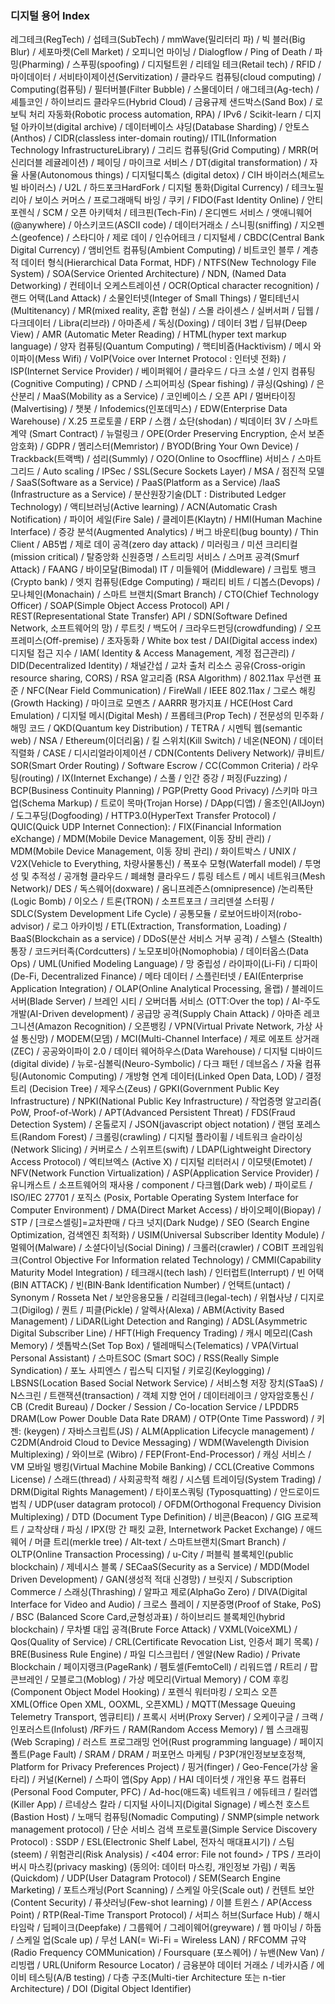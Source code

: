 ### 디지털 용어 Index



레그테크(RegTech) / 섭테크(SubTech) / mmWave(밀리터리 파) / 빅 블러(Big Blur) / 세포마켓(Cell Market) / 오피니언 마이닝 / Dialogflow / Ping of Death / 파밍(Pharming) / 스푸핑(spoofing) / 디지털트윈 / 리테일 테크(Retail tech) / RFID / 마이데이터 / 서비타이제이션(Servitization) / 클라우드 컴퓨팅(cloud computing) / Computing(컴퓨팅) / 필터버블(Filter Bubble) / 스몰데이터 / 애그테크(Ag-tech) / 셰틀코인 / 하이브리드 클라우드(Hybrid Cloud) / 금융규제 샌드박스(Sand Box) / 로보틱 처리 자동화(Robotic process automation, RPA) / IPv6 / Scikit-learn / 디지털 아카이브(digital archive) / 데이터베이스 샤딩(Database Sharding) / 안토스(Anthos) / CIDR(classless inter-domain routing)/ ITIL(Information Technology InfrastructureLibrary) / 그리드 컴퓨팅(Grid Computing) / MRR(머신리더블 레귤레이션) / 페이딩 / 마이크로 서비스 / DT(digital transformation) / 자율 사물(Autonomous things) / 디지털디톡스 (digital detox) / CIH 바이러스(체르노빌 바이러스) / U2L / 하드포크HardFork / 디지털 통화(Digital Currency) / 테크노필리아 / 보이스 커머스 / 프로그래매틱 바잉 / 쿠키 / FIDO(Fast Identity Online) / 안티포렌식 / SCM / 오픈 아키텍처 / 테크핀(Tech-Fin) / 온디멘드 서비스 / 앳애니웨어(@anywhere) / 아스키코드(ASCII code)  / 데이터거래소 / 스니핑(sniffing) / 지오펜스(geofence) / 스타디아 / 제로 데이 / 인슈어테크 / 디지털세 / CBDC(Central Bank Digital Currency) / 앰비언트 컴퓨팅(Ambient Computing)  / 비트코인 블루 / 계층적 데이터 형식(Hierarchical Data Format, HDF) / NTFS(New Technology File System) / SOA(Service Oriented Architecture) / NDN, (Named Data Detworking) / 컨테이너 오케스트레이션 / OCR(Optical character recognition) / 랜드 어택(Land Attack)  / 소물인터넷(Integer of Small Things)  / 멀티테넌시(Multitenancy)  / MR(mixed reality, 혼합 현실) / 스몰 라이센스 / 실버서퍼 / 딥웹 / 다크데이터 / Libra(리브라) / 아마존세 / 독싱(Doxing) / 데이터 3법 / 딥뷰(Deep View) / AMR (Automatic Meter Reading) / HTML(hyper text markup language) / 양자 컴퓨팅(Quantum Computing)  / 핵티비즘(Hacktivism) / 메시 와이파이(Mess Wifi) / VoIP(Voice over Internet Protocol : 인터넷 전화)  / ISP(Internet Service Provider) / 베이퍼웨어 / 클라우드 / 다크 소셜 / 인지 컴퓨팅(Cognitive Computing) / CPND / 스피어피싱 (Spear fishing) / 큐싱(Qshing) / 은산분리 / MaaS(Mobility as a Service) / 코인베이스 / 오픈 API / 멀버타이징(Malvertising) / 챗봇 / Infodemics(인포데믹스) / EDW(Enterprise Data Warehouse) / X.25 프로토콜 / ERP / 스캠 / 쇼단(shodan) / 빅데이터 3V / 스마트 계약 (Smart Contract) / 뉴럴링크 / OPE(Order Preserving Encryption, 순서 보존 암호화) / GDPR / 멤리스터(Memristor) / BYOD(Bring Your Own Device) / Trackback(트랙백) / 섬리(Summly) / O2O(Online to Osocffline) 서비스 / 스마트 그리드 / Auto scaling / IPSec / SSL(Secure Sockets Layer)  / MSA / 점진적 모델 / SaaS(Software as a Service)  / PaaS(Platform as a Service) /IaaS (Infrastructure as a Service) / 분산원장기술(DLT : Distributed Ledger Technology) / 액티브러닝(Active learning) / ACN(Automatic Crash Notification) / 파이어 세일(Fire Sale)  / 클레이튼(Klaytn) / HMI(Human Machine Interface)  / 증강 분석(Augmented Analytics) / 버그 바운티(bug bounty) / Thin Client / AB5법 / 제로 데이 공격(zero day attack) / 미러링크 / 미션 크리티컬(mission critical)  / 탈중앙화 신원증명 / 스트리밍 서비스 / 스머프 공격(Smurf Attack)  / FAANG / 바이모달(Bimodal) IT / 미들웨어 (Middleware) / 크립토 뱅크(Crypto bank) / 엣지 컴퓨팅(Edge Computing)  / 패리티 비트 / 디봅스(Devops) / 모나체인(Monachain) / 스마트 브랜치(Smart Branch) / CTO(Chief Technology Officer) / SOAP(Simple Object Access Protocol) API  / REST(Representational State Transfer) API / SDN(Software Defined Network, 소프트웨어의 망) / 루트킷 / 백도어 / 크라우드펀딩(crowdfunding) / 오프 프레미스(Off-premise)  / 초자동화  / White box test / DAI(Digital access index) 디지털 접근 지수 / IAM( Identity & Access Management, 계정 접근관리) / DID(Decentralized Identity) / 채널간섭 / 교차 출처 리소스 공유(Cross-origin resource sharing, CORS) / RSA 알고리즘 (RSA Algorithm) / 802.11ax 무선랜 표준 / NFC(Near Field Communication)  / FireWall / IEEE 802.11ax / 그로스 해킹(Growth Hacking) / 마이크로 모멘츠 / AARRR 평가지표 / HCE(Host Card Emulation) / 디지털 메시(Digital Mesh) / 프롭테크(Prop Tech)  / 전문성의 민주화 / 해밍 코드 / QKD(Quantum key Distribution) / TETRA / 시멘틱 웹(semantic web) / NSA / Ethereum(이더리움) / 킬 스위치(Kill Switch) / 네온(NEON) / 데이터 직렬화 / CASE / 디시리얼라이제이션 / CDN(Contents Delivery Network)/ 큐비트/ SOR(Smart Order Routing) / Software Escrow / CC(Common Criteria) / 라우팅(routing) / IX(Internet Exchange) / 스풀 / 인간 증강 / 퍼징(Fuzzing) / BCP(Business Continuity Planning) / PGP(Pretty Good Privacy) /스키마 마크업(Schema Markup) / 트로이 목마(Trojan Horse) / DApp(디앱) / 올조인(AllJoyn) / 도그푸딩(Dogfooding)  / HTTP3.0(HyperText Transfer Protocol) / QUIC(Quick UDP Internet Connection): / FIX(Financial Information eXchange) / MDM(Mobile Device Management, 이동 장비 관리) / MDM(Mobile Device Management, 이동 장비 관리) / 화이트박스  / UNIX / V2X(Vehicle to Everything, 차량사물통신) / 폭포수 모형(Waterfall model) / 투명성 및 추적성 / 공개형 클라우드 / 폐쇄형 클라우드 / 튜링 테스트 / 메시 네트워크(Mesh Network)/ DES / 독스웨어(doxware)  / 옴니프레즌스(omnipresence) /논리폭탄(Logic Bomb) / 이오스 / 트론(TRON) / 소프트포크 / 크리덴셜 스터핑 / SDLC(System Development Life Cycle) / 공통모듈 / 로보어드바이저(robo-advisor)  / 로그 아카이빙 / ETL(Extraction, Transformation, Loading)  / BaaS(Blockchain as a service) / DDoS(분산 서비스 거부 공격)  / 스텔스 (Stealth) 통장 / 코드커터족(Cordcutters)  / 노모포비아(Nomophobia) / 데이터옵스(Data Ops) / UML(Unified Modeling Language) / 망 중립성 / 라이파이(Li-Fi) / 디파이(De-Fi, Decentralized Finance) / 메타 데이터 / 스플린터넷 / EAI(Enterprise Application Integration) /  OLAP(Online Analytical Processing, 올랩) / 블레이드 서버(Blade Server)  / 브레인 시티 / 오버더톱 서비스 (OTT:Over the top) / AI-주도개발(AI-Driven development) / 공급망 공격(Supply Chain Attack) / 아마존 레코그니션(Amazon Recognition) / 오픈뱅킹 / VPN(Virtual Private Network, 가상 사설 통신망) / MODEM(모뎀) / MCI(Multi-Channel Interface) / 제로 에포트 상거래(ZEC) / 공공와이파이 2.0 / 데이터 웨어하우스(Data Warehouse) / 디지털 디바이드(digital divide) / 뉴로-심볼릭(Neuro-Symbolic) / 다크 패턴 / 데브옵스 / 자율 컴퓨팅(Autonomic Computing) / 개방형 연계 데이터(Linked Open Data, LOD) / 결정트리 (Decision Tree) / 제우스(Zeus)  / GPKI(Government Public Key Infrastructure) / NPKI(National Public Key Infrastructure) / 작업증명 알고리즘( PoW, Proof-of-Work) / APT(Advanced Persistent Threat)  / FDS(Fraud Detection System) / 온톨로지 / JSON(javascript object notation) / 랜덤 포레스트(Random Forest) / 크롤링(crawling) / 디지털 플라이휠 / 네트워크 슬라이싱(Network Slicing) / 커버로스 / 스위프트(swift) / LDAP(Lightweight Directory Access Protocol) / 엑티브엑스 (Active X) / 디지털 리터러시 / 이모텟(Emotet) / NFV(Network Function Virtualization) / ASP(Application Service Provider)  / 유니캐스트 / 소프트웨어의 재사용 / component / 다크웹(Dark web) / 파이로트 / ISO/IEC 27701 / 포직스 (Posix, Portable Operating System Interface for Computer Environment) / DMA(Direct Market Access) / 바이오페이(Biopay) / STP / [크로스셀링]=교차판매 / 다크 넛지(Dark Nudge) / SEO (Search Engine Optimization, 검색엔진 최적화) / USIM(Universal Subscriber Identity Module) / 멀웨어(Malware) / 소셜다이닝(Social Dining) / 크롤러(crawler) / COBIT 프레임워크(Control Objective For Information related Technology) / CMMI(Capability Maturity Model Integration) / 테크래시(tech lash) / 인터럽트(Interrupt) / 빈 어택(BIN ATTACK) / 빈(BIN·Bank Identification Number) / 언택트(untact) / Synonym / Rosseta Net / 보안응용모듈 / 리걸테크(legal-tech) / 위협사냥 / 디지로그(Digilog) / 퀀트 / 피클(Pickle) / 알렉사(Alexa) / ABM(Activity Based Management)  / LiDAR(Light Detection and Ranging) / ADSL(Asymmetric Digital Subscriber Line) / HFT(High Frequency Trading) / 캐시 메모리(Cash Memory)  / 셋톱박스(Set Top Box) / 텔레매틱스(Telematics) / VPA(Virtual Personal Assistant) / 스마트SOC (Smart SOC)  / RSS(Really Simple Syndication) / 포노 사피엔스 / 립스틱 디지털 / 키로깅(Keylogging) / LBSNS(Location Based Social Network Service)  / 서비스형 저장 장치(STaaS) / N스크린 / 트랜잭션(transaction) / 객체 지향 언어 / 데이터레이크 / 양자암호통신 / CB (Credit Bureau) / Docker / Session / Co-location Service / LPDDR5 DRAM(Low Power Double Data Rate DRAM) / OTP(Onte Time Password) / 키젠: (keygen) / 자바스크립트(JS) / ALM(Application Lifecycle management) / C2DM(Android Cloud to Device Messaging) / WDM(Wavelength Division Multiplexing) / 와이브로 (Wibro) / FEP(Front-End-Processor)  / 캐싱 서비스 / VM 모바일 뱅킹(Virtual Machine Mobile Banking) / CCL(Creative Commons License) / 스래드(thread) / 사회공학적 해킹 / 시스템 트레이딩(System Trading) / DRM(Digital Rights Management) / 타이포스쿼팅 (Typosquatting) / 안드로이드 법칙 / UDP(user datagram protocol) / OFDM(Orthogonal Frequency Division Multiplexing) / DTD (Document Type Definition) / 비콘(Beacon) / GIG 프로젝트 / 교착상태 / 파싱 / IPX(망 간 패킷 교환, Internetwork Packet Exchange) / 애드웨어 / 머클 트리(merkle tree) / Alt-text / 스마트브랜치(Smart Branch) / OLTP(Online Transaction Processing) / u-City / 퍼블릭 블록체인(public blockchain) / 제네시스 블록 / SECaaS(Security as a Service) / MDD(Model Driven Development) / GAN(생성적 적대 신경망) / 브릿지 / Subscription Commerce / 스래싱(Thrashing) / 알파고 제로(AlphaGo Zero) / DIVA(Digital Interface for Video and Audio) / 크로스 플레이 / 지분증명(Proof of Stake, PoS) / BSC (Balanced Score Card,균형성과표) / 하이브리드 블록체인(hybrid blockchain) / 무차별 대입 공격(Brute Force Attack)  / VXML(VoiceXML) / Qos(Quality of Service) / CRL(Certificate Revocation List, 인증서 폐기 목록)  / BRE(Business Rule Engine) / 파일 디스크립터 / 엔알(New Radio) / Private Blockchain / 페이지랭크(PageRank) / 펨토셀(FemtoCell) / 리워드앱 / R트리 / 팝콘브레인 / 모블로그(Moblog) / 가상 메모리(Virtual Memory) / COM 후킹 (Component Object Model Hooking)  / 포렌식 워터마킹 / 오피스 오픈 XML(Office Open XML, OOXML, 오픈XML) / MQTT(Message Queuing Telemetry Transport, 엠큐티티)  / 프록시 서버(Proxy Server) / 오케이구글 / 크랙 / 인포러스트(Infolust) /RF카드 / RAM(Random Access Memory) / 웹 스크래핑(Web Scraping) / 러스트 프로그래밍 언어(Rust programming language) / 페이지 폴트(Page Fault)  / SRAM / DRAM / 퍼포먼스 마케팅 / P3P(개인정보보호정책, Platform for Privacy Preferences Project) / 핑거(finger) /  Geo-Fence(가상 울타리) / 커널(Kernel) / 스파이 앱(Spy App) /  HAI 데이터셋 / 개인용 푸드 컴퓨터(Personal Food Computer, PFC) / Ad-hoc(애드혹) 네트워크 / 에듀테크 / 킬러앱(Killer App) / 르네상스 칼라 / 디지털 사이니지(Digital Signage) / 베스천 호스트(Bastion Host)  / 노매딕 컴퓨팅(Nomadic Computing) / SNMP(simple network management protocol) / 단순 서비스 검색 프로토콜(Simple Service Discovery Protocol) : SSDP / ESL(Electronic Shelf Label, 전자식 매대표시기) / 스팀(steem) / 위험관리(Risk Analysis) / <404 error: File not found> / TPS / 프라이버시 마스킹(privacy masking) (동의어: 데이터 마스킹, 개인정보 가림)  / 퀵돔(Quickdom) / UDP(User Datagram Protocol) / SEM(Search Engine Marketing) / 포트스캐닝(Port Scanning) / 스케일 아웃(Scale out)  / 컨텐트 보안(Content Security) / 퓨샷러닝(Few-shot learning) / 이블 트윈스 / AP(Access Point) / RTP(Real-Time Transport Protocol) / 서피스 허브(Surface Hub) / 해시타임락 / 딥페이크(Deepfake) / 그룹웨어 / 그레이웨어(greyware) / 웹 마이닝 / 하둡 / 스케일 업(Scale up) / 무선 LAN(= Wi-Fi = Wireless LAN) / RFCOMM 규약(Radio Frequency COMMunication)  / Foursquare (포스퀘어) / 뉴밴(New Van)  / 리빙랩 / URL(Uniform Resource Locator) / 금융분야 데이터 거래소 / 네카시즘 / 에이비 테스팅(A/B testing) / 다층 구조(Multi-tier Architecture 또는 n-tier Architecture) / DOI (Digital Object Identifier) 